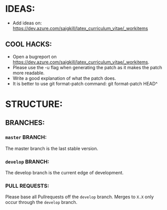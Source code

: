 # IDEAS:

* Add ideas on: https://dev.azure.com/saigkill/latex_curriculum_vitae/_workitems

## COOL HACKS:

* Open a bugreport on https://dev.azure.com/saigkill/latex_curriculum_vitae/_workitems.
* Please use the -u flag when generating the patch as it makes the patch
  more readable.
* Write a good explanation of what the patch does.
* It is better to use git format-patch command: git format-patch HEAD^

# STRUCTURE:

## BRANCHES:

### `master` BRANCH:
The master branch is the last stable version.

### `develop` BRANCH:
The develop branch is the current edge of development.

### PULL REQUESTS:
Please base all Pullrequests off the `develop` branch. Merges to
`X.X` only occur through the `develop` branch.